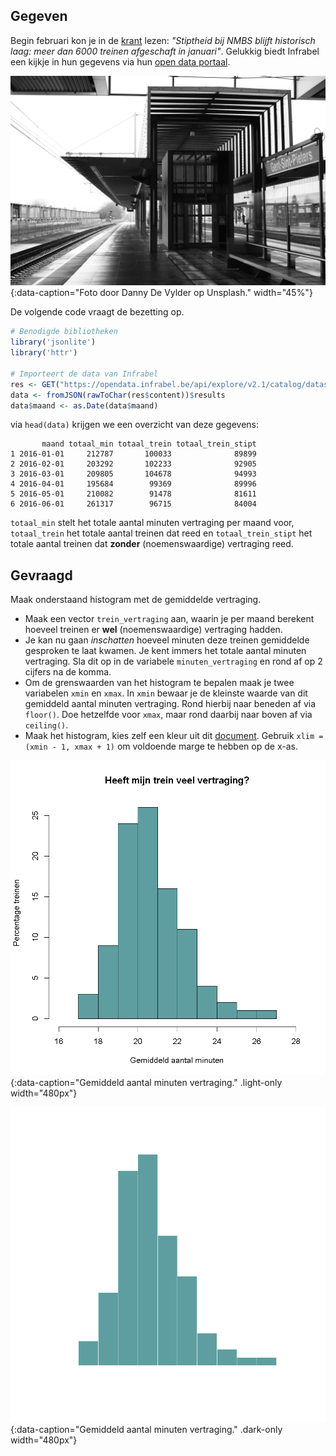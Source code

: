 ## Gegeven

Begin februari kon je in de <a href="https://www.nieuwsblad.be/cnt/dmf20240209_93685873" target="_blank">krant</a> lezen: *"Stiptheid bij NMBS blijft historisch laag: meer dan 6000 treinen afgeschaft in januari"*. Gelukkig biedt Infrabel een kijkje in hun gegevens via hun <a href="https://opendata.infrabel.be/explore/dataset/nationale-stiptheid-per-moment-en-per-maand" target="_blank">open data portaal</a>.

![Foto door Danny De Vylder op Unsplash.](media/danny-de-vylder.jpg "Foto door Danny De Vylder op Unsplash."){:data-caption="Foto door Danny De Vylder op Unsplash." width="45%"}

De volgende code vraagt de bezetting op.
```R
# Benodigde bibliotheken
library('jsonlite')
library('httr')

# Importeert de data van Infrabel
res <- GET("https://opendata.infrabel.be/api/explore/v2.1/catalog/datasets/nationale-stiptheid-per-moment-en-per-maand/records?select=sum(min_rt)%20as%20totaal_min%2Csum(tel)%20as%20totaal_trein%2Csum(reg)%20as%20totaal_trein_stipt&group_by=maand")
data <- fromJSON(rawToChar(res$content))$results
data$maand <- as.Date(data$maand)
```

via `head(data)` krijgen we een overzicht van deze gegevens:

```
       maand totaal_min totaal_trein totaal_trein_stipt
1 2016-01-01     212787       100033              89899
2 2016-02-01     203292       102233              92905
3 2016-03-01     209805       104678              94993
4 2016-04-01     195684        99369              89996
5 2016-05-01     210082        91478              81611
6 2016-06-01     261317        96715              84004
```

`totaal_min` stelt het totale aantal minuten vertraging per maand voor, `totaal_trein` het totale aantal treinen dat reed en `totaal_trein_stipt` het totale aantal treinen dat **zonder** (noemenswaardige) vertraging reed.

## Gevraagd

Maak onderstaand histogram met de gemiddelde vertraging.

- Maak een vector `trein_vertraging` aan, waarin je per maand berekent hoeveel treinen er **wel** (noemenswaardige) vertraging hadden.
- Je kan nu gaan *inschatten* hoeveel minuten deze treinen gemiddelde gesproken te laat kwamen. Je kent immers het totale aantal minuten vertraging. Sla dit op in de variabele `minuten_vertraging` en rond af op 2 cijfers na de komma.
- Om de grenswaarden van het histogram te bepalen maak je twee variabelen `xmin` en `xmax`. In `xmin` bewaar je de kleinste waarde van dit gemiddeld aantal minuten vertraging. Rond hierbij naar beneden af via `floor()`. Doe hetzelfde voor `xmax`, maar rond daarbij naar boven af via `ceiling()`.
- Maak het histogram, kies zelf een kleur uit dit <a href="http://www.stat.columbia.edu/~tzheng/files/Rcolor.pdf" target="_blank">document</a>. Gebruik `xlim = (xmin - 1, xmax + 1)` om voldoende marge te hebben op de x-as.

![Gemiddeld aantal minuten vertraging.](media/plot.png "Gemiddeld aantal minuten vertraging."){:data-caption="Gemiddeld aantal minuten vertraging." .light-only width="480px"}

![Gemiddeld aantal minuten vertraging.](media/plot_dark.png "Gemiddeld aantal minuten vertraging."){:data-caption="Gemiddeld aantal minuten vertraging." .dark-only width="480px"}

